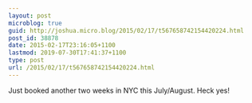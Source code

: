 ```yaml
---
layout: post
microblog: true
guid: http://joshua.micro.blog/2015/02/17/t567658742154420224.html
post_id: 38878
date: 2015-02-17T23:16:05+1100
lastmod: 2019-07-30T17:41:37+1100
type: post
url: /2015/02/17/t567658742154420224.html
---
```

Just booked another two weeks in NYC this July/August. Heck yes!
